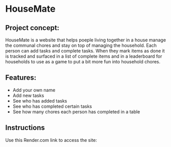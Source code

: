 # HouseMate

## Project concept:

HouseMate is a website that helps poeple living together in a house manage the communal chores and stay on top of managing the household.
Each person can add tasks and complete tasks. 
When they mark items as done it is tracked and surfaced in a list of complete items and in a leaderboard for households to use as a game to put a bit more fun into household chores.


## Features:

- Add your own name
- Add new tasks
- See who has added tasks
- See who has completed certain tasks
- See how many chores each person has completed in a table


## Instructions

Use this Render.com link to access the site: 
